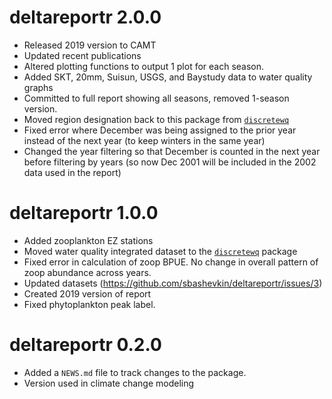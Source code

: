 # deltareportr 2.0.0

* Released 2019 version to CAMT
* Updated recent publications
* Altered plotting functions to output 1 plot for each season.
* Added SKT, 20mm, Suisun, USGS, and Baystudy data to water quality graphs
* Committed to full report showing all seasons, removed 1-season version.
* Moved region designation back to this package from [`discretewq`](https://github.com/sbashevkin/discretewq)
* Fixed error where December was being assigned to the prior year instead of the next year (to keep winters in the same year)
* Changed the year filtering so that December is counted in the next year before filtering by years (so now Dec 2001 will be included in the 2002 data used in the report)

# deltareportr 1.0.0

* Added zooplankton EZ stations
* Moved water quality integrated dataset to the [`discretewq`](https://github.com/sbashevkin/discretewq) package
* Fixed error in calculation of zoop BPUE. No change in overall pattern of zoop abundance across years.
* Updated datasets (https://github.com/sbashevkin/deltareportr/issues/3)
* Created 2019 version of report
* Fixed phytoplankton peak label.

# deltareportr 0.2.0

* Added a `NEWS.md` file to track changes to the package.
* Version used in climate change modeling
